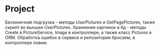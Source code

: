 # Project
Бесконечная подгрузка - методы UserPictures и GetPagePictures, также скрипт во вьюшке UserPictures.
Храниение картинок в бд - методы Create в PictureService, Image в контроллере, а также класс Pictures в ORM.
Обработка ошибок в сервисе и репозитории бросаем, в контроллере ловим.
